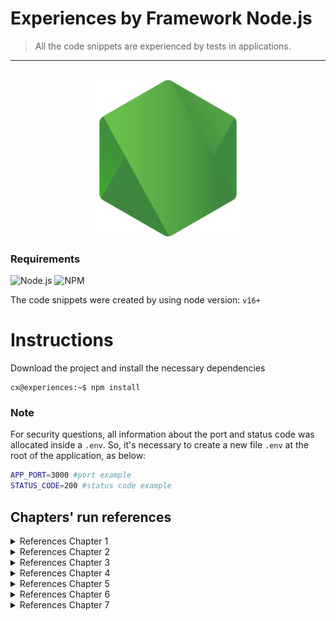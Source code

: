 Experiences by Framework Node.js
=
> All the code snippets are experienced by tests in applications.


<hr />

<br />

<div align="center">
  <img width="250" src="assets/img/logo-node.png">
</div>

### Requirements 
![Node.js](https://img.shields.io/badge/Node.js-gray?style=flat&logo=Node.js)
![NPM](https://img.shields.io/badge/npm-gray?style=flat&logo=Npm)

The code snippets were created by using node version: `v16+` 

Instructions
=

Download the project and install the necessary dependencies

```console
cx@experiences:~$ npm install
```

### Note
For security questions, all information about the port and status code was allocated inside a `.env`. So, it's necessary to create a new file `.env` at the root of the application, as below:

```bash
APP_PORT=3000 #port example
STATUS_CODE=200 #status code example
```

## Chapters' run references

<details>
  <summary>References Chapter 1</summary>
  <hr />
  <strong>Creating a trivial server</strong>
  <br />
  <code>npm run cap1:server</code>
  <hr />
  <strong>Creating a personal Hello World</strong>
  <br />
  <code>npm run cap1:hello</code>

  _Example with conditional URL. Type: http://localhost:3000/?name=node_
  <hr>
</details>

<details>
  <summary>References Chapter 2</summary>
  <hr />
  <strong>Commands run and test:</strong>
  <br />
  <code>npm run start:buffers</code><br />
  <code>npm run start:eventEmitter</code><br />
  <code>npm run start:eventEmitterInherits</code><br />
  <code>npm run start:getChangeDataByFile</code><br />
  <code>npm run start:timers</code><br />
  <code>npm run start:stdin</code><br />
  <code>npm run start:server2</code>
  <hr>
</details>

<details>
  <summary>References Chapter 3</summary>
  <hr />
  <strong>Commands run and test:</strong>
  <br />
  <code>npm run start:require</code><br />
  <code>npm run start:async</code><br />
  <code>npm run start:sandbox</code><br />
  <hr />
</details>

<details>
  <summary>References Chapter 4</summary>
  <hr />
  <strong>Commands run and test:</strong>
  <br />
  <code>npm run start:repl</code><br />
  <hr>
</details>

<details>
  <summary>References Chapter 5</summary>
  <hr />
  <strong>Commands run and test:</strong>
  <br />
  <code>npm run start:server3</code><br />
  <code>npm run start:staticServer</code><br />
  <code>npm run start:queryStringParser</code><br />
  <code>npm run start:getServerPost</code><br />
  <code>npm run start:getClientPost</code><br />
  <hr>
</details>

<details>
  <summary>References Chapter 6</summary>
  <hr />
  <strong>Commands run and test:</strong>
  <br />
  <code>npm run start:libChokidar</code><br />
  <code>npm run start:libZlib</code><br />
  <code>npm run start:moduleOS</code><br />
  <code>npm run start:moduleReadLline</code><br />
  <code>npm run start:readDir</code><br />
  <code>npm run start:writeAtFile</code>
  <hr />
</details>

<details>
  <summary>References Chapter 7</summary>
  <hr />
  <strong>Commands run and test:</strong>
  <br />
  <code>npm run start:clientTCP</code><br />
  <code>npm run start:clientUDP</code><br />
  <code>npm run start:serverHTTPS</code><br />
  <code>npm run start:serverTCP</code><br />
  <code>npm run start:serverUDP</code>
</details>
